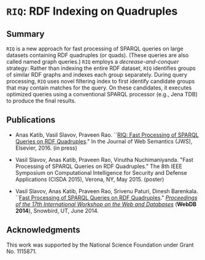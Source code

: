 # `RIQ`: RDF Indexing on Quadruples

## Summary

`RIQ` is a new approach for fast processing of SPARQL queries on large
datasets containing RDF quadruples (or quads). 
(These queries are also called named graph queries.)
`RIQ` employs a *decrease-and-conquer*
strategy: Rather than indexing the entire RDF dataset, `RIQ` identifies
groups of similar RDF graphs and indexes each group separately. During
query processing, `RIQ` uses novel filtering index to first identify
candidate groups that may contain matches for the query. On these
candidates, it executes optimized queries using a conventional SPARQL
processor (e.g., Jena TDB) to produce the final results.

## Publications

* Anas Katib, Vasil Slavov, Praveen Rao. ``[RIQ: Fast Processing of SPARQL Queries on RDF Quadruples](http://dx.doi.org/10.1016/j.websem.2016.03.005)." In the Journal of Web Semantics (JWS), Elsevier, 2016. (in press)

* Vasil Slavov, Anas Katib, Praveen Rao, Vinutha Nuchimaniyanda. "Fast Processing of SPARQL Queries on RDF Quadruples." The 8th IEEE Symposium on Computational Intelligence for Security and Defense Applications (CISDA 2015), Verona, NY, May 2015. (poster)

* Vasil Slavov, Anas Katib, Praveen Rao, Srivenu Paturi, Dinesh Barenkala. ``[Fast Processing of SPARQL Queries on RDF Quadruples](http://arxiv.org/pdf/1506.01333v1.pdf)." [*Proceedings of the 17th International Workshop on the Web and Databases*](http://webdb2014.eecs.umich.edu/) (**WebDB 2014**), Snowbird, UT, June 2014.

## Acknowledgments

This work was supported by the National Science Foundation under Grant No. 1115871.
